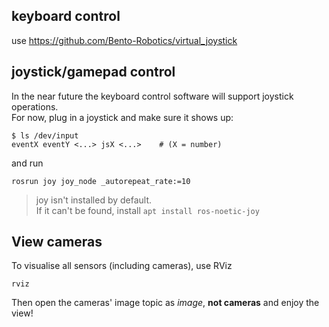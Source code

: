 ## keyboard control

use https://github.com/Bento-Robotics/virtual_joystick

## joystick/gamepad control

In the near future the keyboard control software will support joystick operations.  
For now, plug in a joystick and make sure it shows up:

```console
$ ls /dev/input
eventX eventY <...> jsX <...>    # (X = number)
```

and run

```shell
rosrun joy joy_node _autorepeat_rate:=10
```

> joy isn't installed by default.  
> If it can't be found, install `apt install ros-noetic-joy`

## View cameras

To visualise all sensors (including cameras), use RViz

```shell
rviz
```

Then open the cameras' image topic as *image*, **not cameras** and enjoy the view!